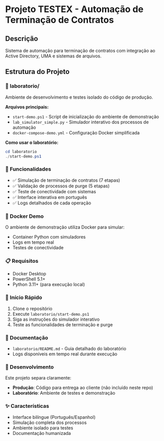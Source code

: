 # Projeto TESTEX - Automação de Terminação de Contratos

## Descrição
Sistema de automação para terminação de contratos com integração ao Active Directory, UMA e sistemas de arquivos.

## Estrutura do Projeto

### 📁 laboratorio/
Ambiente de desenvolvimento e testes isolado do código de produção.

**Arquivos principais:**
- `start-demo.ps1` - Script de inicialização do ambiente de demonstração
- `lab_simulator_simple.py` - Simulador interativo dos processos de automação
- `docker-compose-demo.yml` - Configuração Docker simplificada

**Como usar o laboratório:**
```powershell
cd laboratorio
./start-demo.ps1
```

### 🎯 Funcionalidades
- ✅ Simulação de terminação de contratos (7 etapas)
- ✅ Validação de processos de purge (5 etapas)  
- ✅ Teste de conectividade com sistemas
- ✅ Interface interativa em português
- ✅ Logs detalhados de cada operação

### 🐳 Docker Demo
O ambiente de demonstração utiliza Docker para simular:
- Container Python com simuladores
- Logs em tempo real
- Testes de conectividade

### 📋 Requisitos
- Docker Desktop
- PowerShell 5.1+
- Python 3.11+ (para execução local)

### 🚀 Início Rápido
1. Clone o repositório
2. Execute `laboratorio/start-demo.ps1`
3. Siga as instruções do simulador interativo
4. Teste as funcionalidades de terminação e purge

### 📖 Documentação
- `laboratorio/README.md` - Guia detalhado do laboratório
- Logs disponíveis em tempo real durante execução

### 🔧 Desenvolvimento
Este projeto separa claramente:
- **Produção**: Código para entrega ao cliente (não incluído neste repo)  
- **Laboratório**: Ambiente de testes e demonstração

### ✨ Características
- Interface bilíngue (Português/Espanhol)
- Simulação completa dos processos
- Ambiente isolado para testes
- Documentação humanizada